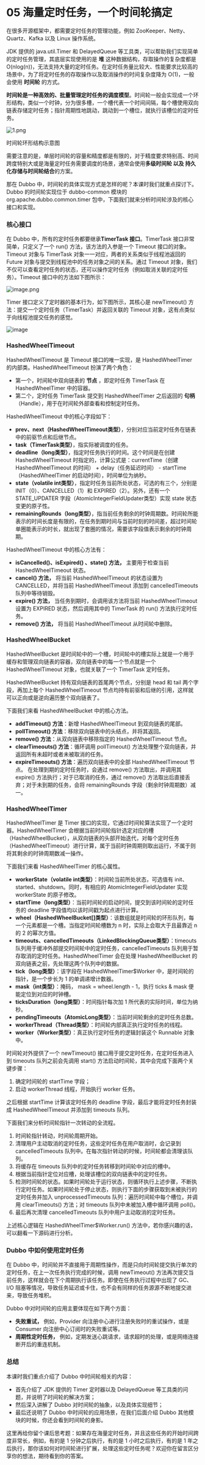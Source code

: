 05 海量定时任务，一个时间轮搞定
=================

在很多开源框架中，都需要定时任务的管理功能，例如 ZooKeeper、Netty、Quartz、Kafka 以及 Linux 操作系统。

JDK 提供的 java.util.Timer 和 DelayedQueue 等工具类，可以帮助我们实现简单的定时任务管理，其底层实现使用的是 **堆** 这种数据结构，存取操作的复杂度都是 O(nlog(n))，无法支持大量的定时任务。在定时任务量比较大、性能要求比较高的场景中，为了将定时任务的存取操作以及取消操作的时间复杂度降为 O(1)，一般会使用 **时间轮** 的方式。

**时间轮是一种高效的、批量管理定时任务的调度模型**。时间轮一般会实现成一个环形结构，类似一个时钟，分为很多槽，一个槽代表一个时间间隔，每个槽使用双向链表存储定时任务；指针周期性地跳动，跳动到一个槽位，就执行该槽位的定时任务。

![1.png](assets/CgqCHl8yQfKAEM41AAB8fTu5PCY623.png)

时间轮环形结构示意图

需要注意的是，单层时间轮的容量和精度都是有限的，对于精度要求特别高、时间跨度特别大或是海量定时任务需要调度的场景，通常会使用**多级时间轮 **以及** 持久化存储与时间轮结合**的方案。

那在 Dubbo 中，时间轮的具体实现方式是怎样的呢？本课时我们就重点探讨下。Dubbo 的时间轮实现位于 dubbo-common 模块的 org.apache.dubbo.common.timer 包中，下面我们就来分析时间轮涉及的核心接口和实现。

### 核心接口

在 Dubbo 中，所有的定时任务都要继承**TimerTask 接口**。TimerTask 接口非常简单，只定义了一个 run() 方法，该方法的入参是一个 Timeout 接口的对象。Timeout 对象与 TimerTask 对象一一对应，两者的关系类似于线程池返回的 Future 对象与提交到线程池中的任务对象之间的关系。通过 Timeout 对象，我们不仅可以查看定时任务的状态，还可以操作定时任务（例如取消关联的定时任务）。Timeout 接口中的方法如下图所示：

![image](assets/CgqCHl8yQiKAGNLJAABUa6k9juY124.png).png

Timer 接口定义了定时器的基本行为，如下图所示，其核心是 newTimeout() 方法：提交一个定时任务（TimerTask）并返回关联的 Timeout 对象，这有点类似于向线程池提交任务的感觉。

![image](assets/CgqCHl8yQiuAC-1HAABO-eN3cPE094.png)

### HashedWheelTimeout

HashedWheelTimeout 是 Timeout 接口的唯一实现，是 HashedWheelTimer 的内部类。HashedWheelTimeout 扮演了两个角色：

* 第一个，时间轮中双向链表的 **节点** ，即定时任务 TimerTask 在 HashedWheelTimer 中的容器。
* 第二个，定时任务 TimerTask 提交到 HashedWheelTimer 之后返回的 **句柄** （Handle），用于在时间轮外部查看和控制定时任务。

HashedWheelTimeout 中的核心字段如下：

* **prev、next（HashedWheelTimeout类型）**，分别对应当前定时任务在链表中的前驱节点和后继节点。
* **task（TimerTask类型）**，指实际被调度的任务。
* **deadline（long类型）**，指定时任务执行的时间。这个时间是在创建 HashedWheelTimeout 时指定的，计算公式是：currentTime（创建 HashedWheelTimeout 的时间） + delay（任务延迟时间） - startTime（HashedWheelTimer 的启动时间），时间单位为纳秒。
* **state（volatile int类型）**，指定时任务当前所处状态，可选的有三个，分别是 INIT（0）、CANCELLED（1）和 EXPIRED（2）。另外，还有一个 STATE\_UPDATER 字段（AtomicIntegerFieldUpdater类型）实现 state 状态变更的原子性。
* **remainingRounds（long类型）**，指当前任务剩余的时钟周期数。时间轮所能表示的时间长度是有限的，在任务到期时间与当前时刻的时间差，超过时间轮单圈能表示的时长，就出现了套圈的情况，需要该字段值表示剩余的时钟周期。

HashedWheelTimeout 中的核心方法有：

* **isCancelled()、isExpired() 、state() 方法，** 主要用于检查当前 HashedWheelTimeout 状态。
* **cancel() 方法，** 将当前 HashedWheelTimeout 的状态设置为 CANCELLED，并将当前 HashedWheelTimeout 添加到 cancelledTimeouts 队列中等待销毁。
* **expire() 方法，** 当任务到期时，会调用该方法将当前 HashedWheelTimeout 设置为 EXPIRED 状态，然后调用其中的 TimerTask 的 run() 方法执行定时任务。
* **remove() 方法，** 将当前 HashedWheelTimeout 从时间轮中删除。

### HashedWheelBucket

HashedWheelBucket 是时间轮中的一个槽，时间轮中的槽实际上就是一个用于缓存和管理双向链表的容器，双向链表中的每一个节点就是一个 HashedWheelTimeout 对象，也就关联了一个 TimerTask 定时任务。

HashedWheelBucket 持有双向链表的首尾两个节点，分别是 head 和 tail 两个字段，再加上每个 HashedWheelTimeout 节点均持有前驱和后继的引用，这样就可以正向或是逆向遍历整个双向链表了。

下面我们来看 HashedWheelBucket 中的核心方法。

* **addTimeout() 方法**：新增 HashedWheelTimeout 到双向链表的尾部。
* **pollTimeout() 方法**：移除双向链表中的头结点，并将其返回。
* **remove() 方法**：从双向链表中移除指定的 HashedWheelTimeout 节点。
* **clearTimeouts() 方法**：循环调用 pollTimeout() 方法处理整个双向链表，并返回所有未超时或者未被取消的任务。
* **expireTimeouts() 方法**：遍历双向链表中的全部 HashedWheelTimeout 节点。 在处理到期的定时任务时，会通过 remove() 方法取出，并调用其 expire() 方法执行；对于已取消的任务，通过 remove() 方法取出后直接丢弃；对于未到期的任务，会将 remainingRounds 字段（剩余时钟周期数）减一。

### HashedWheelTimer

HashedWheelTimer 是 Timer 接口的实现，它通过时间轮算法实现了一个定时器。HashedWheelTimer 会根据当前时间轮指针选定对应的槽（HashedWheelBucket），从双向链表的头部开始迭代，对每个定时任务（HashedWheelTimeout）进行计算，属于当前时钟周期则取出运行，不属于则将其剩余的时钟周期数减一操作。

下面我们来看 HashedWheelTimer 的核心属性。

* **workerState（volatile int类型）**：时间轮当前所处状态，可选值有 init、started、shutdown。同时，有相应的 AtomicIntegerFieldUpdater 实现 workerState 的原子修改。
* **startTime（long类型）**：当前时间轮的启动时间，提交到该时间轮的定时任务的 deadline 字段值均以该时间戳为起点进行计算。
* **wheel（HashedWheelBucket\[\]类型）**：该数组就是时间轮的环形队列，每一个元素都是一个槽。当指定时间轮槽数为 n 时，实际上会取大于且最靠近 n 的 2 的幂次方值。
* **timeouts、cancelledTimeouts（LinkedBlockingQueue类型）**：timeouts 队列用于缓冲外部提交时间轮中的定时任务，cancelledTimeouts 队列用于暂存取消的定时任务。HashedWheelTimer 会在处理 HashedWheelBucket 的双向链表之前，先处理这两个队列中的数据。
* **tick（long类型）**：该字段在 HashedWheelTimer$Worker 中，是时间轮的指针，是一个步长为 1 的单调递增计数器。
* **mask（int类型）**：掩码， mask = wheel.length - 1，执行 ticks & mask 便能定位到对应的时钟槽。
* **ticksDuration（long类型）**：时间指针每次加 1 所代表的实际时间，单位为纳秒。
* **pendingTimeouts（AtomicLong类型）**：当前时间轮剩余的定时任务总数。
* **workerThread（Thread类型）**：时间轮内部真正执行定时任务的线程。
* **worker（Worker类型）**：真正执行定时任务的逻辑封装这个 Runnable 对象中。

时间轮对外提供了一个 newTimeout() 接口用于提交定时任务，在定时任务进入到 timeouts 队列之前会先调用 start() 方法启动时间轮，其中会完成下面两个关键步骤：

1. 确定时间轮的 startTime 字段；
2. 启动 workerThread 线程，开始执行 worker 任务。

之后根据 startTime 计算该定时任务的 deadline 字段，最后才能将定时任务封装成 HashedWheelTimeout 并添加到 timeouts 队列。

下面我们来分析时间轮指针一次转动的全流程。

1. 时间轮指针转动，时间轮周期开始。
2. 清理用户主动取消的定时任务，这些定时任务在用户取消时，会记录到 cancelledTimeouts 队列中。在每次指针转动的时候，时间轮都会清理该队列。
3. 将缓存在 timeouts 队列中的定时任务转移到时间轮中对应的槽中。
4. 根据当前指针定位对应槽，处理该槽位的双向链表中的定时任务。
5. 检测时间轮的状态。如果时间轮处于运行状态，则循环执行上述步骤，不断执行定时任务。如果时间轮处于停止状态，则执行下面的步骤获取到未被执行的定时任务并加入 unprocessedTimeouts 队列：遍历时间轮中每个槽位，并调用 clearTimeouts() 方法；对 timeouts 队列中未被加入槽中循环调用 poll()。
6. 最后再次清理 cancelledTimeouts 队列中用户主动取消的定时任务。

上述核心逻辑在 HashedWheelTimer$Worker.run() 方法中，若你感兴趣的话，可以翻看一下源码进行分析。

### Dubbo 中如何使用定时任务

在 Dubbo 中，时间轮并不直接用于周期性操作，而是只向时间轮提交执行单次的定时任务，在上一次任务执行完成的时候，调用 newTimeout() 方法再次提交当前任务，这样就会在下个周期执行该任务。即使在任务执行过程中出现了 GC、I/O 阻塞等情况，导致任务延迟或卡住，也不会有同样的任务源源不断地提交进来，导致任务堆积。

Dubbo 中对时间轮的应用主要体现在如下两个方面：

* **失败重试，** 例如，Provider 向注册中心进行注册失败时的重试操作，或是 Consumer 向注册中心订阅时的失败重试等。
* **周期性定时任务，** 例如，定期发送心跳请求，请求超时的处理，或是网络连接断开后的重连机制。

### 总结

本课时我们重点介绍了 Dubbo 中时间轮相关的内容：

* 首先介绍了 JDK 提供的 Timer 定时器以及 DelayedQueue 等工具类的问题，并说明了时间轮的解决方案；
* 然后深入讲解了 Dubbo 对时间轮的抽象，以及具体实现细节；
* 最后还说明了 Dubbo 中时间轮的应用场景，在我们后面介绍 Dubbo 其他模块的时候，你还会看到时间轮的身影。

这里再给你留个课后思考题：如果存在海量定时任务，并且这些任务的开始时间跨度非常长，例如，有的是 1 分钟之后执行，有的是 1 小时之后执行，有的是 1 年之后执行，那你该如何对时间轮进行扩展，处理这些定时任务呢？欢迎你在留言区分享你的想法，期待看到你的答案。
